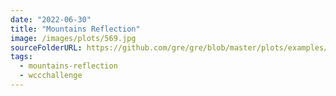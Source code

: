 ```yaml
---
date: "2022-06-30"
title: "Mountains Reflection"
image: /images/plots/569.jpg
sourceFolderURL: https://github.com/gre/gre/blob/master/plots/examples/566/index.mjs
tags:
  - mountains-reflection
  - wccchallenge
---
```

